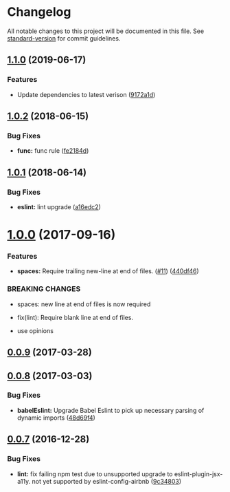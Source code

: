 # Changelog

All notable changes to this project will be documented in this file. See [standard-version](https://github.com/conventional-changelog/standard-version) for commit guidelines.

## [1.1.0](https://github.com/Workpop/eslint-config-workpop/compare/v1.0.2...v1.1.0) (2019-06-17)


### Features

* Update dependencies to latest verison ([9172a1d](https://github.com/Workpop/eslint-config-workpop/commit/9172a1d))



<a name="1.0.2"></a>
## [1.0.2](https://github.com/Workpop/eslint-config-workpop/compare/v1.0.1...v1.0.2) (2018-06-15)


### Bug Fixes

* **func:** func rule ([fe2184d](https://github.com/Workpop/eslint-config-workpop/commit/fe2184d))



<a name="1.0.1"></a>
## [1.0.1](https://github.com/Workpop/eslint-config-workpop/compare/v1.0.0...v1.0.1) (2018-06-14)


### Bug Fixes

* **eslint:** lint upgrade ([a16edc2](https://github.com/Workpop/eslint-config-workpop/commit/a16edc2))



<a name="1.0.0"></a>
# [1.0.0](https://github.com/Workpop/eslint-config-workpop/compare/v0.0.9...v1.0.0) (2017-09-16)


### Features

* **spaces:** Require trailing new-line at end of files. ([#11](https://github.com/Workpop/eslint-config-workpop/issues/11)) ([440df46](https://github.com/Workpop/eslint-config-workpop/commit/440df46))


### BREAKING CHANGES

* spaces: new line at end of files is now required
* fix(lint): Require blank line at end of files.

* use opinions



<a name="0.0.9"></a>
## [0.0.9](https://github.com/Workpop/eslint-config-workpop/compare/v0.0.8...v0.0.9) (2017-03-28)



<a name="0.0.8"></a>
## [0.0.8](https://github.com/Workpop/eslint-config-workpop/compare/v0.0.7...v0.0.8) (2017-03-03)


### Bug Fixes

* **babelEslint:** Upgrade Babel Eslint to pick up necessary parsing of dynamic imports ([48d69f4](https://github.com/Workpop/eslint-config-workpop/commit/48d69f4))



<a name="0.0.7"></a>
## [0.0.7](https://github.com/Workpop/eslint-config-workpop/compare/v0.0.5...v0.0.7) (2016-12-28)


### Bug Fixes

* **lint:** fix failing npm test due to unsupported upgrade to eslint-plugin-jsx-a11y. not yet supported by eslint-config-airbnb ([9c34803](https://github.com/Workpop/eslint-config-workpop/commit/9c34803))
